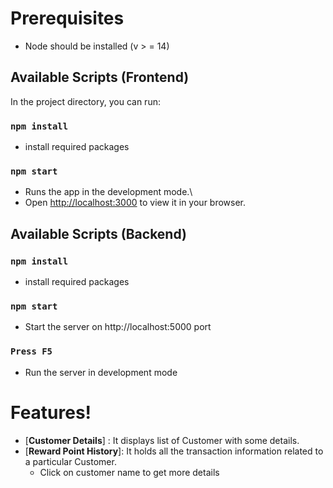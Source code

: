 # Prerequisites
- Node should be installed (v > = 14)

## Available Scripts (Frontend)

In the project directory, you can run:

### `npm install`
- install required packages

### `npm start`
- Runs the app in the development mode.\
- Open [http://localhost:3000](http://localhost:3000) to view it in your browser.


## Available Scripts (Backend)

### `npm install`
- install required packages

### `npm start`
- Start the server on http://localhost:5000 port

### `Press F5`
- Run the server in development mode


# Features!

* [**Customer Details**] :  It displays list of Customer with some details.
* [**Reward Point History**]:  It holds all the transaction information related to a particular Customer.
    * Click on customer name to get more details